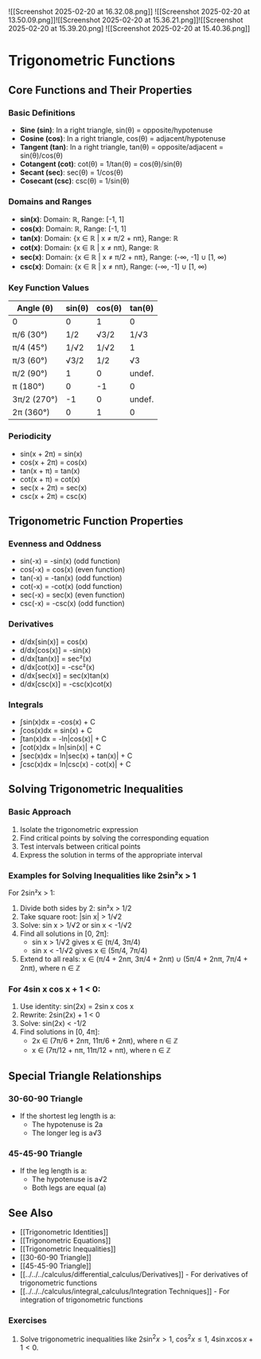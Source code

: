 ---
---

![[Screenshot 2025-02-20 at 16.32.08.png]]
![[Screenshot 2025-02-20 at 13.50.09.png]]![[Screenshot 2025-02-20 at 15.36.21.png]]![[Screenshot 2025-02-20 at 15.39.20.png]
![[Screenshot 2025-02-20 at 15.40.36.png]]
# Trigonometric Functions

## Core Functions and Their Properties

### Basic Definitions
- **Sine (sin)**: In a right triangle, sin(θ) = opposite/hypotenuse
- **Cosine (cos)**: In a right triangle, cos(θ) = adjacent/hypotenuse
- **Tangent (tan)**: In a right triangle, tan(θ) = opposite/adjacent = sin(θ)/cos(θ)
- **Cotangent (cot)**: cot(θ) = 1/tan(θ) = cos(θ)/sin(θ)
- **Secant (sec)**: sec(θ) = 1/cos(θ)
- **Cosecant (csc)**: csc(θ) = 1/sin(θ)

### Domains and Ranges
- **sin(x)**: Domain: ℝ, Range: [-1, 1]
- **cos(x)**: Domain: ℝ, Range: [-1, 1]
- **tan(x)**: Domain: {x ∈ ℝ | x ≠ π/2 + nπ}, Range: ℝ
- **cot(x)**: Domain: {x ∈ ℝ | x ≠ nπ}, Range: ℝ
- **sec(x)**: Domain: {x ∈ ℝ | x ≠ π/2 + nπ}, Range: (-∞, -1] ∪ [1, ∞)
- **csc(x)**: Domain: {x ∈ ℝ | x ≠ nπ}, Range: (-∞, -1] ∪ [1, ∞)

### Key Function Values

| Angle (θ) | sin(θ) | cos(θ) | tan(θ) |
|-----------|--------|--------|--------|
| 0         | 0      | 1      | 0      |
| π/6 (30°) | 1/2    | √3/2   | 1/√3   |
| π/4 (45°) | 1/√2   | 1/√2   | 1      |
| π/3 (60°) | √3/2   | 1/2    | √3     |
| π/2 (90°) | 1      | 0      | undef. |
| π (180°)  | 0      | -1     | 0      |
| 3π/2 (270°) | -1   | 0      | undef. |
| 2π (360°) | 0      | 1      | 0      |

### Periodicity
- sin(x + 2π) = sin(x)
- cos(x + 2π) = cos(x)
- tan(x + π) = tan(x)
- cot(x + π) = cot(x)
- sec(x + 2π) = sec(x)
- csc(x + 2π) = csc(x)

## Trigonometric Function Properties

### Evenness and Oddness
- sin(-x) = -sin(x) (odd function)
- cos(-x) = cos(x) (even function)
- tan(-x) = -tan(x) (odd function)
- cot(-x) = -cot(x) (odd function)
- sec(-x) = sec(x) (even function)
- csc(-x) = -csc(x) (odd function)

### Derivatives
- d/dx[sin(x)] = cos(x)
- d/dx[cos(x)] = -sin(x)
- d/dx[tan(x)] = sec²(x)
- d/dx[cot(x)] = -csc²(x)
- d/dx[sec(x)] = sec(x)tan(x)
- d/dx[csc(x)] = -csc(x)cot(x)

### Integrals
- ∫sin(x)dx = -cos(x) + C
- ∫cos(x)dx = sin(x) + C
- ∫tan(x)dx = -ln|cos(x)| + C
- ∫cot(x)dx = ln|sin(x)| + C
- ∫sec(x)dx = ln|sec(x) + tan(x)| + C
- ∫csc(x)dx = ln|csc(x) - cot(x)| + C

## Solving Trigonometric Inequalities

### Basic Approach
1. Isolate the trigonometric expression
2. Find critical points by solving the corresponding equation
3. Test intervals between critical points
4. Express the solution in terms of the appropriate interval

### Examples for Solving Inequalities like 2sin²x > 1

For 2sin²x > 1:
1. Divide both sides by 2: sin²x > 1/2
2. Take square root: |sin x| > 1/√2
3. Solve: sin x > 1/√2 or sin x < -1/√2
4. Find all solutions in [0, 2π]:
   - sin x > 1/√2 gives x ∈ (π/4, 3π/4)
   - sin x < -1/√2 gives x ∈ (5π/4, 7π/4)
5. Extend to all reals: x ∈ (π/4 + 2nπ, 3π/4 + 2nπ) ∪ (5π/4 + 2nπ, 7π/4 + 2nπ), where n ∈ ℤ

### For 4sin x cos x + 1 < 0:
1. Use identity: sin(2x) = 2sin x cos x
2. Rewrite: 2sin(2x) + 1 < 0
3. Solve: sin(2x) < -1/2
4. Find solutions in [0, 4π]:
   - 2x ∈ (7π/6 + 2nπ, 11π/6 + 2nπ), where n ∈ ℤ
   - x ∈ (7π/12 + nπ, 11π/12 + nπ), where n ∈ ℤ

## Special Triangle Relationships

### 30-60-90 Triangle
- If the shortest leg length is a:
  - The hypotenuse is 2a
  - The longer leg is a√3

### 45-45-90 Triangle
- If the leg length is a:
  - The hypotenuse is a√2
  - Both legs are equal (a)

## See Also
- [[Trigonometric Identities]]
- [[Trigonometric Equations]]
- [[Trigonometric Inequalities]]
- [[30-60-90 Triangle]]
- [[45-45-90 Triangle]]
- [[../../../calculus/differential_calculus/Derivatives]] - For derivatives of trigonometric functions
- [[../../../calculus/integral_calculus/Integration Techniques]] - For integration of trigonometric functions

### Exercises

1. Solve trigonometric inequalities like $2\sin^2 x > 1$, $\cos^2 x \leq 1$, $4\sin x \cos x + 1 < 0$.
